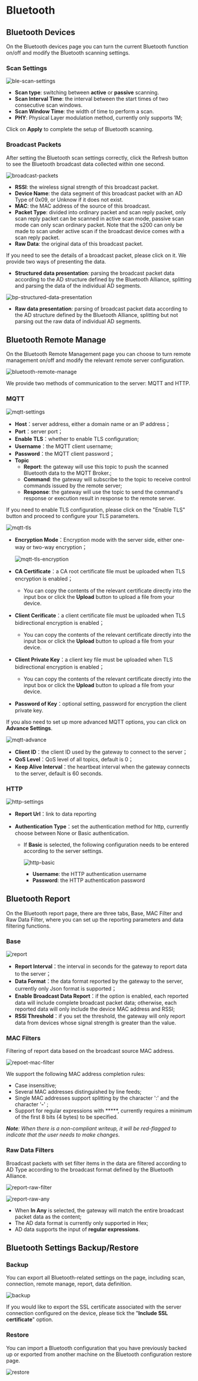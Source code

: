 # **Bluetooth** 

## Bluetooth Devices

On the Bluetooth devices page you can turn the current Bluetooth function on/off and modify the Bluetooth scanning settings.

### Scan Settings

![ble-scan-settings](https://static.gl-inet.com/docs-iot/en/ble-web-guide/ble-scan-settings.png)

- **Scan type**: switching between **active** or **passive** scanning.
- **Scan Interval Time**: the interval between the start times of two consecutive scan windows.
- **Scan Window Time**: the width of time to perform a scan.
- **PHY**: Physical Layer modulation method, currently only supports 1M;

Click on **Apply** to complete the setup of Bluetooth scanning.

### Broadcast Packets

After setting the Bluetooth scan settings correctly, click the Refresh button to see the Bluetooth broadcast data collected within one second.

![broadcast-packets](https://static.gl-inet.com/docs-iot/en/ble-web-guide/broadcast-packets.png)

- **RSSI**: the wireless signal strength of this broadcast packet.
- **Device Name**: the data segment of this broadcast packet with an AD Type of 0x09, or Unknow if it does not exist.
- **MAC**: the MAC address of the source of this broadcast.
- **Packet Type**: divided into ordinary packet and scan reply packet, only scan reply packet can be scanned in active scan mode, passive scan mode can only scan ordinary packet. Note that the s200 can only be made to scan under active scan if the broadcast device comes with a scan reply packet.
- **Raw Data**: the original data of this broadcast packet.



If you need to see the details of a broadcast packet, please click on it. We provide two ways of presenting the data.

- **Structured data presentation**: parsing the broadcast packet data according to the AD structure defined by the Bluetooth Alliance, splitting and parsing the data of the individual AD segments.

![bp-structured-data-presentation](https://static.gl-inet.com/docs-iot/en/ble-web-guide/bp-structured-data-presentation.png)

- **Raw data presentation**: parsing of broadcast packet data according to the AD structure defined by the Bluetooth Alliance, splitting but not parsing out the raw data of individual AD segments.



## Bluetooth Remote Manage

On the Bluetooth Remote Management page you can choose to turn remote management on/off and modify the relevant remote server configuration.

![bluetooth-remote-manage](https://static.gl-inet.com/docs-iot/en/ble-web-guide/bluetooth-remote-manage.png)

We provide two methods of communication to the server: MQTT and HTTP.

### MQTT

![mqtt-settings](https://static.gl-inet.com/docs-iot/en/ble-web-guide/mqtt-settings.png)

- **Host**：server address, either a domain name or an IP address；
- **Port**：server port；
- **Enable TLS**：whether to enable TLS configuration;
- **Username**：the MQTT client username;
- **Password**：the MQTT client password；
- **Topic**
    - **Report**: the gateway will use this topic to push the scanned Bluetooth data to the MQTT Broker.;
    - **Command**: the gateway will subscribe to the topic to receive control commands issued by the remote server;
    - **Response**: the gateway will use the topic to send the command's response or execution result in response to the remote server.




If you need to enable TLS configuration, please click on the "Enable TLS" button and proceed to configure your TLS parameters.

![mqtt-tls](https://static.gl-inet.com/docs-iot/en/ble-web-guide/mqtt-tls.png)

- **Encryption Mode**：Encryption mode with the server side, either one-way or two-way encryption；

    ![mqtt-tls-encryption](https://static.gl-inet.com/docs-iot/en/ble-web-guide/mqtt-tls-encryption.png)

- **CA Certificate**：a CA root certificate file must be uploaded when TLS encryption is enabled；
  
    - You can copy the contents of the relevant certificate directly into the input box or click the **Upload** button to upload a file from your device.
- **Client Cerificate**：a client certificate file must be uploaded when TLS bidirectional encryption is enabled；
  
    - You can copy the contents of the relevant certificate directly into the input box or click the **Upload** button to upload a file from your device.
- **Client Private Key**：a client key file must be uploaded when TLS bidirectional encryption is enabled；
  
    - You can copy the contents of the relevant certificate directly into the input box or click the **Upload** button to upload a file from your device.
- **Password of Key**：optional setting, password for encryption the client private key.



If you also need to set up more advanced MQTT options, you can click on **Advance Settings**.

![mqtt-advance](https://static.gl-inet.com/docs-iot/en/ble-web-guide/mqtt-advance.png)

- **Client ID**：the client ID used by the gateway to connect to the server；
- **QoS Level**：QoS level of all topics, default is 0；
- **Keep Alive Interval**：the heartbeat interval when the gateway connects to the server, default is 60 seconds.

### HTTP

![http-settings](https://static.gl-inet.com/docs-iot/en/ble-web-guide/http-settings.png)

- **Report Url**：link to data reporting
- **Authentication Type**：set the authentication method for http, currently choose between None or Basic authentication.

    - If **Basic** is selected, the following configuration needs to be entered according to the server settings.

        ![http-basic](https://static.gl-inet.com/docs-iot/en/ble-web-guide/http-basic.png)

        - **Username**: the HTTP authentication username
        - **Password**: the HTTP authentication password


## Bluetooth Report

On the Bluetooth report page, there are three tabs, Base, MAC Filter and Raw Data Filter, where you can set up the reporting parameters and data filtering functions.

### Base

![report](https://static.gl-inet.com/docs-iot/en/ble-web-guide/report.png)

- **Report Interval**：the interval in seconds for the gateway to report data to the server；
- **Data Format**：the data format reported by the gateway to the server, currently only Json format is supported；
- **Enable Broadcast Data Report**：if the option is enabled, each reported data will include complete broadcast packet data; otherwise, each reported data will only include the device MAC address and RSSI;
- **RSSI Threshold**：if you set the threshold, the gateway will only report data from devices whose signal strength is greater than the value.

### MAC Filters

Filtering of report data based on the broadcast source MAC address.

![repoet-mac-filter](https://static.gl-inet.com/docs-iot/en/ble-web-guide/repoet-mac-filter.png)

We support the following MAC address completion rules:

- Case insensitive;
- Several MAC addresses distinguished by line feeds;
- Single MAC addresses support splitting by the character ':' and the character '**-**' ;
- Support for regular expressions with *****, currently requires a minimum of the first 8 bits (4 bytes) to be specified.

***Note**: When there is a non-compliant writeup, it will be red-flagged to indicate that the user needs to make changes*.

### Raw Data Filters

Broadcast packets with set filter items in the data are filtered according to AD Type according to the broadcast format defined by the Bluetooth Alliance.

![report-raw-filter](https://static.gl-inet.com/docs-iot/en/ble-web-guide/report-raw-filter.png)

![report-raw-any](https://static.gl-inet.com/docs-iot/en/ble-web-guide/report-raw-any.png)

- When **In Any** is selected, the gateway will match the entire broadcast packet data as the content;
- The AD data format is currently only supported in Hex;
- AD data supports the input of **regular expressions**.

## Bluetooth Settings Backup/Restore

### Backup

You can export all Bluetooth-related settings on the page, including scan, connection, remote manage, report, data definition.

![backup](https://static.gl-inet.com/docs-iot/en/ble-web-guide/backup.png)

If you would like to export the SSL certificate associated with the server connection configured on the device, please tick the "**Include SSL certificate**" option.

### Restore

You can import a Bluetooth configuration that you have previously backed up or exported from another machine on the Bluetooth configuration restore page.

![restore](https://static.gl-inet.com/docs-iot/en/ble-web-guide/restore.png)

